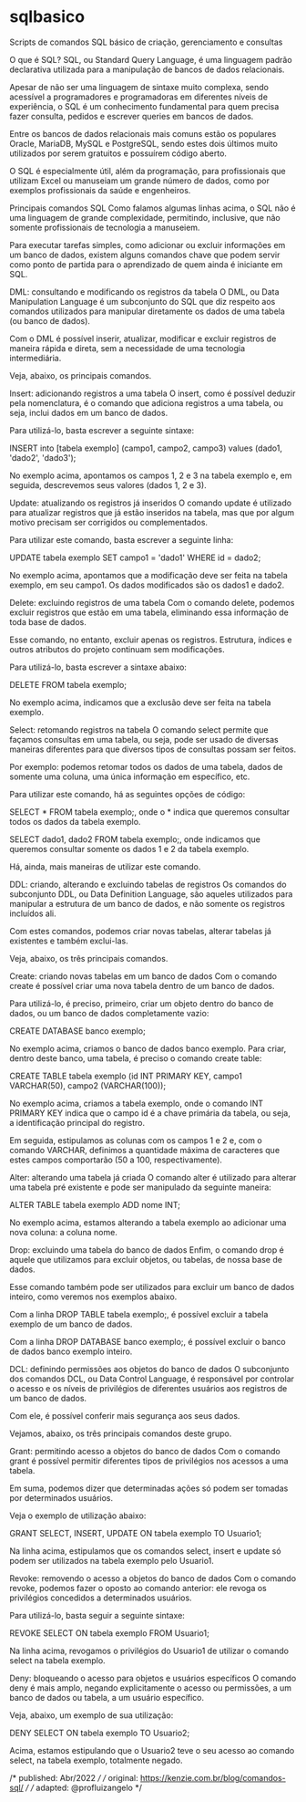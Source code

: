 # sqlbasico
Scripts de comandos SQL básico de criação, gerenciamento e consultas

O que é SQL?
SQL, ou Standard Query Language, é uma linguagem padrão declarativa utilizada para a manipulação de bancos de dados relacionais.

Apesar de não ser uma linguagem de sintaxe muito complexa, sendo acessível a programadores e programadoras em diferentes níveis de experiência, o SQL é um conhecimento fundamental para quem precisa fazer consulta, pedidos e escrever queries em bancos de dados.

Entre os bancos de dados relacionais mais comuns estão os populares Oracle, MariaDB, MySQL e PostgreSQL, sendo estes dois últimos muito utilizados por serem gratuitos e possuírem código aberto.

O SQL é especialmente útil, além da programação, para profissionais que utilizam Excel ou manuseiam um grande número de dados, como por exemplos profissionais da saúde e engenheiros.

Principais comandos SQL
Como falamos algumas linhas acima, o SQL não é uma linguagem de grande complexidade, permitindo, inclusive, que não somente profissionais de tecnologia a manuseiem.

Para executar tarefas simples, como adicionar ou excluir informações em um banco de dados, existem alguns comandos chave que podem servir como ponto de partida para o aprendizado de quem ainda é iniciante em SQL.

DML: consultando e modificando os registros da tabela
O DML, ou Data Manipulation Language é um subconjunto do SQL que diz respeito aos comandos utilizados para manipular diretamente os dados de uma tabela (ou banco de dados).

Com o DML é possível inserir, atualizar, modificar e excluir registros de maneira rápida e direta, sem a necessidade de uma tecnologia intermediária.

Veja, abaixo, os principais comandos.

Insert: adicionando registros a uma tabela
O insert, como é possível deduzir pela nomenclatura, é o comando que adiciona registros a uma tabela, ou seja, inclui dados em um banco de dados.

Para utilizá-lo, basta escrever a seguinte sintaxe:

INSERT into [tabela exemplo] (campo1, campo2, campo3) values (dado1, 'dado2', 'dado3');

No exemplo acima, apontamos os campos 1, 2 e 3 na tabela exemplo e, em seguida, descrevemos seus valores (dados 1, 2 e 3).

Update: atualizando os registros já inseridos
O comando update é utilizado para atualizar registros que já estão inseridos na tabela, mas que por algum motivo precisam ser corrigidos ou complementados.

Para utilizar este comando, basta escrever a seguinte linha:

UPDATE tabela exemplo SET campo1 = 'dado1' WHERE id = dado2;

No exemplo acima, apontamos que a modificação deve ser feita na tabela exemplo, em seu campo1. Os dados modificados são os dados1 e dado2.

Delete: excluindo registros de uma tabela
Com o comando delete, podemos excluir registros que estão em uma tabela, eliminando essa informação de toda base de dados. 

Esse comando, no entanto, excluir apenas os registros. Estrutura, índices e outros atributos do projeto continuam sem modificações.

Para utilizá-lo, basta escrever a sintaxe abaixo:

DELETE FROM tabela exemplo;

No exemplo acima, indicamos que a exclusão deve ser feita na tabela exemplo.

Select: retomando registros na tabela
O comando select permite que façamos consultas em uma tabela, ou seja, pode ser usado de diversas maneiras diferentes para que diversos tipos de consultas possam ser feitos.

Por exemplo: podemos retomar todos os dados de uma tabela, dados de somente uma coluna, uma única informação em específico, etc.

Para utilizar este comando, há as seguintes opções de código:

SELECT * FROM tabela exemplo;, onde o * indica que queremos consultar todos os dados da tabela exemplo.

SELECT dado1, dado2 FROM tabela exemplo;, onde indicamos que queremos consultar somente os dados 1 e 2 da tabela exemplo.

Há, ainda, mais maneiras de utilizar este comando.

DDL: criando, alterando e excluindo tabelas de registros
Os comandos do subconjunto DDL, ou Data Definition Language, são aqueles utilizados para manipular a estrutura de um banco de dados, e não somente os registros incluídos ali.

Com estes comandos, podemos criar novas tabelas, alterar tabelas já existentes e também exclui-las.

Veja, abaixo, os três principais comandos.

Create: criando novas tabelas em um banco de dados
Com o comando create é possível criar uma nova tabela dentro de um banco de dados.

Para utilizá-lo, é preciso, primeiro, criar um objeto dentro do banco de dados, ou um banco de dados completamente vazio:

CREATE DATABASE banco exemplo;

No exemplo acima, criamos o banco de dados banco exemplo. Para criar, dentro deste banco, uma tabela, é preciso o comando create table:

CREATE TABLE tabela exemplo (id INT PRIMARY KEY, campo1 VARCHAR(50), campo2 (VARCHAR(100));

No exemplo acima, criamos a tabela exemplo, onde o comando INT PRIMARY KEY indica que o campo id é a chave primária da tabela, ou seja, a identificação principal do registro. 

Em seguida, estipulamos as colunas com os campos 1 e 2 e, com o comando VARCHAR, definimos a quantidade máxima de caracteres que estes campos comportarão (50 a 100, respectivamente).

Alter: alterando uma tabela já criada
O comando alter é utilizado para alterar uma tabela pré existente e pode ser manipulado da seguinte maneira:

ALTER TABLE tabela exemplo ADD nome INT;

No exemplo acima, estamos alterando a tabela exemplo ao adicionar uma nova coluna: a coluna nome.

Drop: excluindo uma tabela do banco de dados
Enfim, o comando drop é aquele que utilizamos para excluir objetos, ou tabelas, de nossa base de dados.

Esse comando também pode ser utilizados para excluir um banco de dados inteiro, como veremos nos exemplos abaixo.

Com a linha DROP TABLE tabela exemplo;, é possível excluir a tabela exemplo de um banco de dados.

Com a linha DROP DATABASE banco exemplo;, é possível excluir o banco de dados banco exemplo inteiro.

DCL: definindo permissões aos objetos do banco de dados
O subconjunto dos comandos DCL, ou Data Control Language, é responsável por controlar o acesso e os níveis de privilégios de diferentes usuários aos registros de um banco de dados.

Com ele, é possível conferir mais segurança aos seus dados.

Vejamos, abaixo, os três principais comandos deste grupo.

Grant: permitindo acesso a objetos do banco de dados
Com o comando grant é possível permitir diferentes tipos de privilégios nos acessos a uma tabela.

Em suma, podemos dizer que determinadas ações só podem ser tomadas por determinados usuários.

Veja o exemplo de utilização abaixo:

GRANT SELECT, INSERT, UPDATE ON tabela exemplo TO Usuario1;

Na linha acima, estipulamos que os comandos select, insert e update só podem ser utilizados na tabela exemplo pelo Usuario1.

Revoke: removendo o acesso a objetos do banco de dados
Com o comando revoke, podemos fazer o oposto ao comando anterior: ele revoga os privilégios concedidos a determinados usuários.

Para utilizá-lo, basta seguir a seguinte sintaxe:

REVOKE SELECT ON tabela exemplo FROM  Usuario1;

Na linha acima, revogamos o privilégios do Usuario1 de utilizar o comando select na tabela exemplo.

Deny: bloqueando o acesso para objetos e usuários específicos
O comando deny é mais amplo, negando explicitamente o acesso ou permissões, a um banco de dados ou tabela, a um usuário específico.

Veja, abaixo, um exemplo de sua utilização:

DENY SELECT ON tabela exemplo TO Usuario2;

Acima, estamos estipulando que o Usuario2 teve o seu acesso ao comando select, na tabela exemplo, totalmente negado.

/* published: Abr/2022 */
/* original: https://kenzie.com.br/blog/comandos-sql/ */
/* adapted: @profluizangelo */
